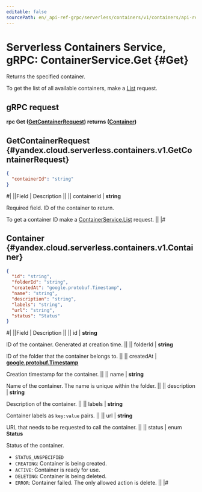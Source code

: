 ```yaml
---
editable: false
sourcePath: en/_api-ref-grpc/serverless/containers/v1/containers/api-ref/grpc/Container/get.md
---
```


# Serverless Containers Service, gRPC: ContainerService.Get {#Get}

Returns the specified container.

To get the list of all available containers, make a [List](/docs/serverless/containers/api-ref/grpc/Container/list#List) request.

## gRPC request

**rpc Get ([GetContainerRequest](#yandex.cloud.serverless.containers.v1.GetContainerRequest)) returns ([Container](#yandex.cloud.serverless.containers.v1.Container))**

## GetContainerRequest {#yandex.cloud.serverless.containers.v1.GetContainerRequest}

```json
{
  "containerId": "string"
}
```

#|
||Field | Description ||
|| containerId | **string**

Required field. ID of the container to return.

To get a container ID make a [ContainerService.List](/docs/serverless/containers/api-ref/grpc/Container/list#List) request. ||
|#

## Container {#yandex.cloud.serverless.containers.v1.Container}

```json
{
  "id": "string",
  "folderId": "string",
  "createdAt": "google.protobuf.Timestamp",
  "name": "string",
  "description": "string",
  "labels": "string",
  "url": "string",
  "status": "Status"
}
```

#|
||Field | Description ||
|| id | **string**

ID of the container. Generated at creation time. ||
|| folderId | **string**

ID of the folder that the container belongs to. ||
|| createdAt | **[google.protobuf.Timestamp](https://developers.google.com/protocol-buffers/docs/reference/google.protobuf#timestamp)**

Creation timestamp for the container. ||
|| name | **string**

Name of the container. The name is unique within the folder. ||
|| description | **string**

Description of the container. ||
|| labels | **string**

Container labels as `key:value` pairs. ||
|| url | **string**

URL that needs to be requested to call the container. ||
|| status | enum **Status**

Status of the container.

- `STATUS_UNSPECIFIED`
- `CREATING`: Container is being created.
- `ACTIVE`: Container is ready for use.
- `DELETING`: Container is being deleted.
- `ERROR`: Container failed. The only allowed action is delete. ||
|#